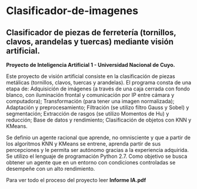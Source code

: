 # Clasificador-de-imagenes

## Clasificador de piezas de ferretería (tornillos, clavos, arandelas y tuercas) mediante visión artificial.

**Proyecto de Inteligencia Artificial 1 - Universidad Nacional de Cuyo.**

Este proyecto de visión artificial consiste en la clasificación de piezas metálicas (tornillos, clavos, tuercas y arandelas). 
El programa consta de una etapa de: Adquisición de imágenes (a través de una caja cerrada con fondo blanco, con iluminación frontal y comunicación por IP 
entre cámara y computadora); Transformación (para tener una imagen normalizada); Adaptación y preprocesamiento; Filtración (se utilizo filtro Gauss y Sobel) 
y segmentación; Extracción de rasgos (se utilizo Momentos de Hu) y reducción; Base de datos y rendimiento; Clasificación de objetos con KNN y KMeans. 

Se definio un agente racional que aprende, no omnisciente y que a partir de los algoritmos KNN y KMeans se entrene, aprenda  partir de sus percepciones 
y le permita ser autónomo gracias a la experiencia adquirida. Se utilizo el lenguaje de programación Python 2.7. 
Como objetivo se busca obtener un agente que en un entorno con condiciones controladas se desempeñe con un alto rendimiento.

Para ver todo el proceso del proyecto leer **Informe IA.pdf**
